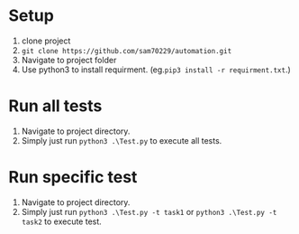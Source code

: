 # Setup
1. clone project
2. `git clone https://github.com/sam70229/automation.git`
3. Navigate to project folder
4. Use python3 to install requirment. (eg.`pip3 install -r requirment.txt`.)

# Run all tests
1. Navigate to project directory.
2. Simply just run `python3 .\Test.py` to execute all tests.

# Run specific test
1. Navigate to project directory.
2. Simply just run `python3 .\Test.py -t task1` or `python3 .\Test.py -t task2` to execute test.
